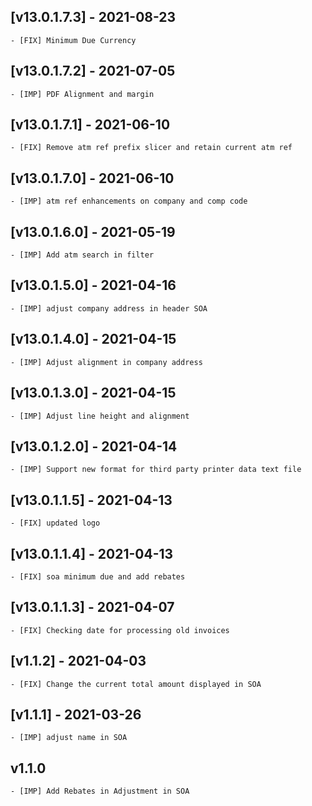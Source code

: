 ## [v13.0.1.7.3] - 2021-08-23

    - [FIX] Minimum Due Currency
    
## [v13.0.1.7.2] - 2021-07-05

    - [IMP] PDF Alignment and margin

## [v13.0.1.7.1] - 2021-06-10

    - [FIX] Remove atm ref prefix slicer and retain current atm ref

## [v13.0.1.7.0] - 2021-06-10

    - [IMP] atm ref enhancements on company and comp code

## [v13.0.1.6.0] - 2021-05-19

    - [IMP] Add atm search in filter

## [v13.0.1.5.0] - 2021-04-16

    - [IMP] adjust company address in header SOA

## [v13.0.1.4.0] - 2021-04-15

    - [IMP] Adjust alignment in company address

## [v13.0.1.3.0] - 2021-04-15

    - [IMP] Adjust line height and alignment

## [v13.0.1.2.0] - 2021-04-14

    - [IMP] Support new format for third party printer data text file

## [v13.0.1.1.5] - 2021-04-13

    - [FIX] updated logo

## [v13.0.1.1.4] - 2021-04-13

    - [FIX] soa minimum due and add rebates

## [v13.0.1.1.3] - 2021-04-07

    - [FIX] Checking date for processing old invoices

## [v1.1.2] - 2021-04-03

    - [FIX] Change the current total amount displayed in SOA

## [v1.1.1] - 2021-03-26

    - [IMP] adjust name in SOA

## v1.1.0

    - [IMP] Add Rebates in Adjustment in SOA
